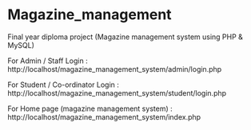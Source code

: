 # Magazine_management

Final year diploma project (Magazine management system using PHP & MySQL)

For Admin / Staff Login :
http://localhost/magazine_management_system/admin/login.php

For Student / Co-ordinator Login :
http://localhost/magazine_management_system/student/login.php

For Home page (magazine management system) :
http://localhost/magazine_management_system/index.php
